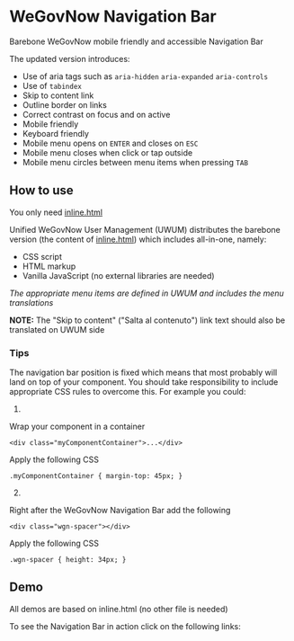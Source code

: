 # WeGovNow Navigation Bar
Barebone WeGovNow mobile friendly and accessible Navigation Bar

The updated version introduces: 

- Use of aria tags such as ``aria-hidden`` ``aria-expanded`` ``aria-controls``
- Use of ``tabindex``
- Skip to content link
- Outline border on links
- Correct contrast on focus and on active
- Mobile friendly
- Keyboard friendly
- Mobile menu opens on ``ENTER`` and closes on ``ESC``
- Mobile menu closes when click or tap outside
- Mobile menu circles between menu items when pressing ``TAB``

## How to use

You only need [inline.html](inline.html)

Unified WeGovNow User Management (UWUM) distributes the barebone version (the content of [inline.html](inline.html)) which includes all-in-one, namely:

- CSS script
- HTML markup
- Vanilla JavaScript (no external libraries are needed)

*The appropriate menu items are defined in UWUM and includes the menu translations*

**NOTE:** The "Skip to content" ("Salta al contenuto") link text should also be translated on UWUM side

### Tips

The navigation bar position is fixed which means that most probably will land on top of your component. You should take responsibility to include appropriate CSS rules to overcome this. For example you could:

1)

Wrap your component in a container 

`<div class="myComponentContainer">...</div>`

Apply the following CSS

`.myComponentContainer { margin-top: 45px; }`

2) 

Right after the WeGovNow Navigation  Bar add the following 

`<div class="wgn-spacer"></div>`

Apply the following CSS

`.wgn-spacer { height: 34px; }`

## Demo

All demos are based on inline.html (no other file is needed)

To see the Navigation Bar in action click on the following links:

